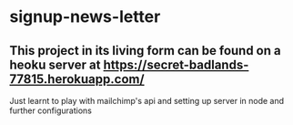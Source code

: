# signup-news-letter
## This project in its living form can be found on a heoku server at https://secret-badlands-77815.herokuapp.com/

Just learnt to play with mailchimp's api and setting up server in node and further configurations

